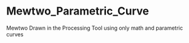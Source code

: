 # Mewtwo_Parametric_Curve
Mewtwo Drawn in the Processing Tool using only math and parametric curves
